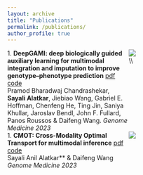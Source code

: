 ```yaml
---
layout: archive
title: "Publications"
permalink: /publications/
author_profile: true
---
```

<div class="row">
   <div class="column" style="width:55%; float:left;">
       1. <b>DeepGAMI: deep biologically guided auxiliary learning for multimodal integration and imputation to improve genotype–phenotype prediction</b> <a href="https://rdcu.be/ducUF">pdf</a> <a href="https://github.com/daifengwanglab/DeepGAMI">code</a><br>
Pramod Bharadwaj Chandrashekar, <b>Sayali Alatkar</b>, Jiebiao Wang, Gabriel E. Hoffman, Chenfeng He, Ting Jin, Saniya Khullar, Jaroslav Bendl, John F. Fullard, Panos Roussos & Daifeng Wang. <i>Genome Medicine 2023</i>
   </div> 
   <div class="column" style="width:45%; float:right;">
      <img src="https://user-images.githubusercontent.com/57010174/169340516-1d3c46bb-9a4a-4d6a-a710-eeb168e8bb22.png">
   </div>
   <br>
</div>
\\

<div class="row">
   <div class="column" style="width:55%; float:left;">
       1. <b>CMOT: Cross-Modality Optimal Transport for multimodal inference</b> <a href="https://rdcu.be/ducUF">pdf</a> <a href="https://github.com/daifengwanglab/DeepGAMI">code</a><br>
Sayali Anil Alatkar** & Daifeng Wang <i>Genome Medicine 2023</i><br>
   </div> 
   <div class="column" style="width:45%; float:right;">
      <img src="https://github.com/sayali7/sayali7_temp.github.io/assets/17776179/312bf491-3b2e-4beb-a882-24756579cba7"><br>
   </div>
</div>
<be>

<!--
 3. **CMOT: Cross-Modality Optimal Transport for multimodal inference** [pdf](https://rdcu.be/ducUy) [code](https://github.com/daifengwanglab/CMOT)\\
**Sayali Anil Alatkar** & Daifeng Wang. *Genome Biology 2023*
<p align="center">
<img src="https://github.com/sayali7/sayali7_temp.github.io/assets/17776179/312bf491-3b2e-4beb-a882-24756579cba7" width="300px" height="300px"></p>

 5. **Single-cell network biology characterizes cell type gene regulation for drug repurposing and phenotype prediction in Alzheimer’s disease** [pdf](https://journals.plos.org/ploscompbiol/article?id=10.1371/journal.pcbi.1010287)\\
Chirag Gupta,Jielin Xu,Ting Jin,Saniya Khullar,Xiaoyu Liu,**Sayali Alatkar**,Feixiong Cheng,Daifeng Wang. *PLoS Computational Biology, 2022*
<p align="center">
<img src="https://github.com/sayali7/sayali7_temp.github.io/assets/17776179/ae0bfed8-1f7a-49c6-8abc-86b59d811292" width="300px" height="300px"></p>
-->

<!-- 
{% if site.author.googlescholar %}
  <div class="wordwrap">You can also find my articles on <a href="{{site.author.googlescholar}}">my Google Scholar profile</a>.</div>
{% endif %}

{% include base_path %}

{% for post in site.publications reversed %}
  {% include archive-single.html %}
{% endfor %}
… -->

